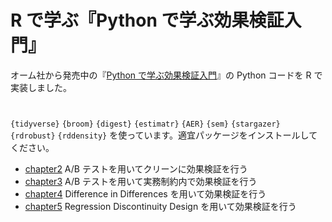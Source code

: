 # R で学ぶ『Python で学ぶ効果検証入門』

オーム社から発売中の『[Python で学ぶ効果検証入門](https://www.ohmsha.co.jp/book/9784274231162/)』の Python コードを R で実装しました。

#

`{tidyverse}` `{broom}` `{digest}` `{estimatr}` `{AER}` `{sem}` `{stargazer}` `{rdrobust}` `{rddensity}` を使っています。適宜パッケージをインストールしてください。

- [chapter2](./chapter2.md) A/B テストを用いてクリーンに効果検証を行う
- [chapter3](./chapter3.md) A/B テストを用いて実務制約内で効果検証を行う
- [chapter4](./chapter4.md) Difference in Differences を用いて効果検証を行う
- [chapter5](./chapter5.md) Regression Discontinuity Design を用いて効果検証を行う
